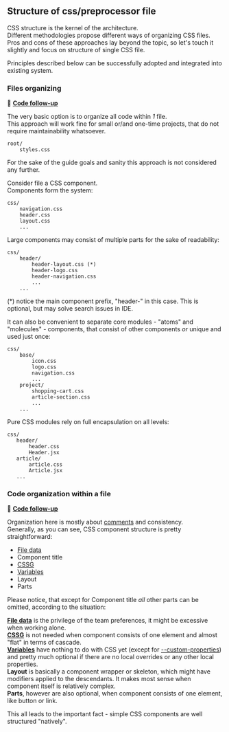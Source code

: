 ## Structure of css/preprocessor file

CSS structure is the kernel of the architecture.   
Different methodologies propose different ways of organizing CSS files.  
Pros and cons of these approaches lay beyond the topic, so let's touch it slightly and focus on structure of single CSS file. 

Principles described below can be successfully adopted and integrated into existing system.


### Files organizing

:page_with_curl: **[Code follow-up](example/)**

The very basic option is to organize all code within _1_ file.  
This approach will work fine for small or/and one-time projects, that do not require maintainability whatsoever.
```
root/
    styles.css
```

For the sake of the guide goals and sanity this approach is not considered any further.

Consider file a CSS component.  
Components form the system:
```
css/
    navigation.css
    header.css
    layout.css
    ...
```

Large components may consist of multiple parts for the sake of readability:
```
css/
    header/
        header-layout.css (*)
        header-logo.css
        header-navigation.css
        ...
    ...
```
(*) notice the main component prefix, "header-" in this case. This is optional, but may solve search issues in IDE.

It can also be convenient to separate core modules - "atoms" and "molecules" - components, that consist of other components *or* unique and used just once:
```
css/
    base/
        icon.css
        logo.css
        navigation.css
        ...
    project/
        shopping-cart.css
        article-section.css
        ...
    ...
```

Pure CSS modules rely on full encapsulation on all levels:
```
css/
   header/
       header.css
       Header.jsx
   article/
       article.css
       Article.jsx
   ...
```
 

### Code organization within a file

:page_with_curl: **[Code follow-up](example/_component-1.scss)**

Organization here is mostly about [comments](#comments) and consistency.  
Generally, as you can see, CSS component structure is pretty straightforward:

- [File data](#document-author)
- Component title
- [CSSG](#cssg)
- [Variables](#variables)
- Layout
- Parts

Please notice, that except for Component title _all_ other parts can be omitted, according to the situation:

**[File data](#document-author)** is the privilege of the team preferences, it might be excessive when working alone.  
**[CSSG](#cssg)** is not needed when component consists of one element and almost "flat" in terms of cascade.  
**[Variables](#variables)** have nothing to do with CSS yet (except for [--custom-properties](https://drafts.csswg.org/css-variables/)) and pretty much optional if there are no local overrides or any other local properties.  
**Layout** is basically a component wrapper or skeleton, which might have modifiers applied to the descendants. It makes most sense when component itself is relatively complex.  
**Parts**, however are also optional, when component consists of one element, like button or link.  

This all leads to the important fact - simple CSS components are well structured "natively".
